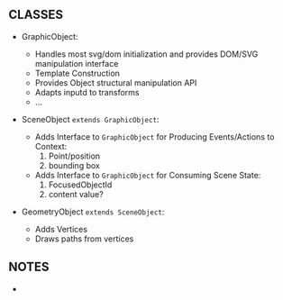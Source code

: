 ## CLASSES
- GraphicObject: 
  * Handles most svg/dom initialization and provides DOM/SVG manipulation interface
  * Template Construction
  * Provides Object structural manipulation API
  * Adapts inputd to transforms
  * ...

- SceneObject `extends GraphicObject`: 
  * Adds Interface to `GraphicObject` for Producing Events/Actions to Context:
    1. Point/position
    2. bounding box
  * Adds Interface to `GraphicObject` for Consuming Scene State:
    1. FocusedObjectId
    2. content value?
  
- GeometryObject `extends SceneObject`: 
  * Adds Vertices
  * Draws paths from vertices

## NOTES
- 

  
